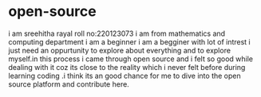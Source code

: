 # open-source
i am sreehitha rayal
roll no:220123073
i am from mathematics and computing department
i am a beginner
i am a begginer with lot of intrest i just need an oppurtunity to explore about everything and to explore myself.in this process i came through open source and i felt so good while dealing with it coz its close to the reality which i never felt before during learning coding .i think its an good chance for me to dive into the open source platform and contribute here.
